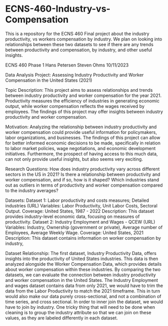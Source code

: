 # ECNS-460-Industry-vs-Compensation
This is a repository for the ECNS 460 Final project about the industry productivity, vs workers compensation by industry. We plan on looking into relationships between these two datasets to see if there are any trends between productivity and compensation, by industry, and other useful insights.

ECNS 460
Phase 1
Hans Petersen
Steven Ohms
10/11/2023



Data Analysis Project: Assessing Industry Productivity and Worker Compensation in the United States (2021)

Topic Description:
This project aims to assess relationships and trends between industry productivity and worker compensation for the year 2021. Productivity measures the efficiency of industries in generating economic output, while worker compensation reflects the wages received by employees. The findings of this project may offer insights between industry productivity and worker compensation. 

Motivation:
Analyzing the relationship between industry productivity and worker compensation could provide useful information for policymakers, labor organizations, and businesses. The findings of this project can allow for better informed economic decisions to be made, specifically in relation to labor market policies, wage negotiations, and economic development initiatives. Furthermore, the prospect of having access to this much data, can not only provide useful insights, but also seems very exciting.

Research Questions:
How does industry productivity vary across different sectors in the US in 2021?
Is there a relationship between productivity and worker compensation, and if so, how is it shaped?
Which industries stand out as outliers in terms of productivity and worker compensation compared to the industry averages?

Datasets:
Dataset 1: Labor productivity and costs measures; Detailed industries (URL)
Variables: Labor Productivity, Unit Labor Costs, Sectoral Output.
Coverage: United States, 1987 - 2022
Description: This dataset provides industry-level economic data, focusing on measures of productivity.
Dataset 2: Industry Employment and Wages - QCEW (URL)
Variables: Industry, Ownership (government or private), Average number of Employees, Average Weekly Wage.
Coverage: United States, 2021
Description: This dataset contains information on worker compensation by industry, 

Dataset Relationship:
The first dataset, Industry Productivity Data, offers insights into the productivity of United States industries. This data is then analyzed alongside the Worker Compensation Data, which provides details about worker compensation within these industries. By comparing the two datasets, we can evaluate the connection between industry productivity and worker compensation in the United States. The Industry Employment and wages dataset contains data from only 2021, we would have to trim the data from the Labor Productivity to match the 2021 timeframe. This in turn would also make our data purely cross-sectional, and not a combination of time series, and cross sectional. In order to inner join the dataset, we would have to join by industry. One tricky thing that will need to be done when cleaning is to group the industry attribute so that we can join on these values, as they are labeled differently in each dataset. 


